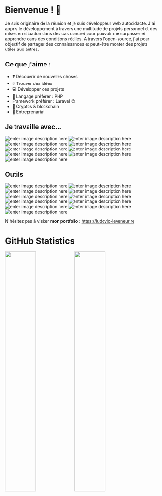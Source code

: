 # Bienvenue ! 👋
Je suis originaire de la réunion et je suis développeur web autodidacte. J'ai appris le développement à travers une multitude de projets personnel et des mises en situation dans des cas concret pour pouvoir me surpasser et apprendre dans des conditions réelles.
A travers l'open-source, j'ai pour objectif de partager des connaissances et peut-être monter des projets utiles aux autres.

## Ce que j'aime :

- ❓ Découvrir de nouvelles choses
- 💡 Trouver des idées
- 💻 Développer des projets
- 💪 Langage préférer : PHP
- Framework préférer : Laravel 😍
- 💎 Cryptos & blockchain 
- 💼 Entreprenariat

## Je travaille avec...
![enter image description here](https://img.shields.io/badge/-HTML-lightgrey) ![enter image description here](https://img.shields.io/badge/-CSS-lightgrey) ![enter image description here](https://img.shields.io/badge/-Javascript-lightgrey) ![enter image description here](https://img.shields.io/badge/-Jquery-lightgrey) ![enter image description here](https://img.shields.io/badge/-Php-lightgrey) ![enter image description here](https://img.shields.io/badge/-Laravel-lightgrey) ![enter image description here](https://img.shields.io/badge/-React.js-lightgrey) ![enter image description here](https://img.shields.io/badge/-Wordpress-lightgrey) ![enter image description here](https://img.shields.io/badge/-VueJS-lightgrey)

## Outils
![enter image description here](https://img.shields.io/badge/-Notions-lightgrey) ![enter image description here](https://img.shields.io/badge/-Trello-lightgrey) ![enter image description here](https://img.shields.io/badge/-Git-lightgrey) ![enter image description here](https://img.shields.io/badge/-Grafana-lightgrey) ![enter image description here](https://img.shields.io/badge/-Nodejs-lightgrey) ![enter image description here](https://img.shields.io/badge/-Npm-lightgrey) ![enter image description here](https://img.shields.io/badge/-Composer-lightgrey) ![enter image description here](https://img.shields.io/badge/-SSH-lightgrey) ![enter image description here](https://img.shields.io/badge/-Postman-lightgrey) ![enter image description here](https://img.shields.io/badge/-ThunderClient-lightgrey)  ![enter image description here](https://img.shields.io/badge/-VSCODE-lightgrey)

N'hésitez pas à visiter **mon portfolio** : https://ludovic-leveneur.re  

# GitHub Statistics

<img align="left" width="45%" src="https://github-readme-stats.vercel.app/api?username=Cyb3rghostx&show_icons=true&hide_border=true&theme=tokyonight">
<img align="left" width="45%" src="https://github-readme-stats.vercel.app/api/top-langs?username=Cyb3rghostx&show_icons=true&hide_border=true&theme=tokyonight&layout=compact">
